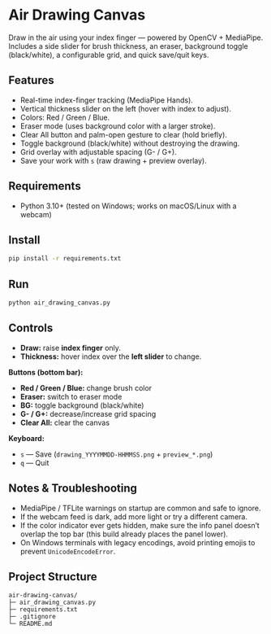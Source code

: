 # Air Drawing Canvas

Draw in the air using your index finger — powered by OpenCV + MediaPipe.  
Includes a side slider for brush thickness, an eraser, background toggle (black/white), a configurable grid, and quick save/quit keys.

## Features

- Real-time index-finger tracking (MediaPipe Hands).
- Vertical thickness slider on the left (hover with index to adjust).
- Colors: Red / Green / Blue.
- Eraser mode (uses background color with a larger stroke).
- Clear All button and palm-open gesture to clear (hold briefly).
- Toggle background (black/white) without destroying the drawing.
- Grid overlay with adjustable spacing (G- / G+).
- Save your work with `s` (raw drawing + preview overlay).

## Requirements

- Python 3.10+ (tested on Windows; works on macOS/Linux with a webcam)

## Install

```bash
pip install -r requirements.txt
```

## Run

```bash
python air_drawing_canvas.py
```

## Controls

- **Draw:** raise **index finger** only.
- **Thickness:** hover index over the **left slider** to change.

**Buttons (bottom bar):**

- **Red / Green / Blue:** change brush color
- **Eraser:** switch to eraser mode
- **BG:** toggle background (black/white)
- **G- / G+:** decrease/increase grid spacing
- **Clear All:** clear the canvas

**Keyboard:**

- `s` — Save (`drawing_YYYYMMDD-HHMMSS.png` + `preview_*.png`)
- `q` — Quit

## Notes & Troubleshooting

- MediaPipe / TFLite warnings on startup are common and safe to ignore.
- If the webcam feed is dark, add more light or try a different camera.
- If the color indicator ever gets hidden, make sure the info panel doesn’t overlap the top bar (this build already places the panel lower).
- On Windows terminals with legacy encodings, avoid printing emojis to prevent `UnicodeEncodeError`.

## Project Structure

```
air-drawing-canvas/
├─ air_drawing_canvas.py
├─ requirements.txt
├─ .gitignore
└─ README.md
```
